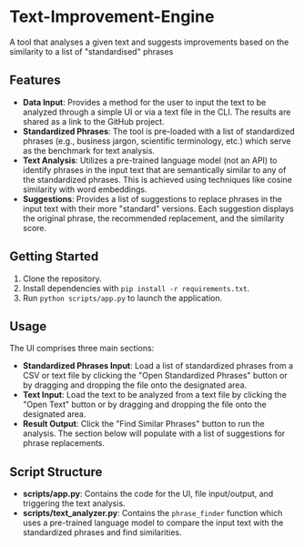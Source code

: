 # Text-Improvement-Engine
A tool that analyses a given text and suggests improvements based on the similarity to a list of "standardised" phrases

## Features
- **Data Input**: Provides a method for the user to input the text to be analyzed through a simple UI or via a text file in the CLI. The results are shared as a link to the GitHub project.
- **Standardized Phrases**: The tool is pre-loaded with a list of standardized phrases (e.g., business jargon, scientific terminology, etc.) which serve as the benchmark for text analysis.
- **Text Analysis**: Utilizes a pre-trained language model (not an API) to identify phrases in the input text that are semantically similar to any of the standardized phrases. This is achieved using techniques like cosine similarity with word embeddings.
- **Suggestions**: Provides a list of suggestions to replace phrases in the input text with their more "standard" versions. Each suggestion displays the original phrase, the recommended replacement, and the similarity score.

## Getting Started
1. Clone the repository.
2. Install dependencies with `pip install -r requirements.txt`.
3. Run `python scripts/app.py` to launch the application.

## Usage
The UI comprises three main sections:

- **Standardized Phrases Input**: Load a list of standardized phrases from a CSV or text file by clicking the "Open Standardized Phrases" button or by dragging and dropping the file onto the designated area.
- **Text Input**: Load the text to be analyzed from a text file by clicking the "Open Text" button or by dragging and dropping the file onto the designated area.
- **Result Output**: Click the "Find Similar Phrases" button to run the analysis. The section below will populate with a list of suggestions for phrase replacements.
## Script Structure
- **scripts/app.py**: Contains the code for the UI, file input/output, and triggering the text analysis.
- **scripts/text_analyzer.py**: Contains the `phrase_finder` function which uses a pre-trained language model to compare the input text with the standardized phrases and find similarities.